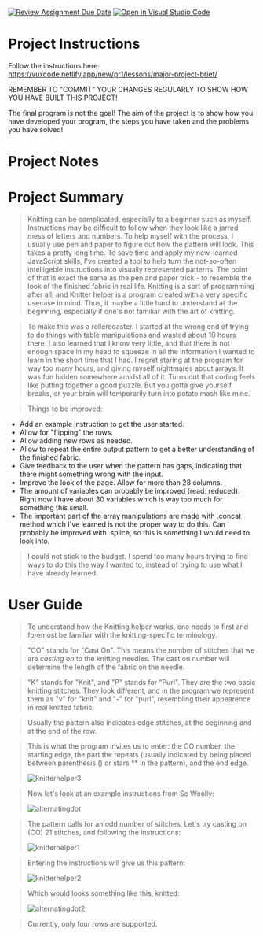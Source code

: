 [![Review Assignment Due Date](https://classroom.github.com/assets/deadline-readme-button-22041afd0340ce965d47ae6ef1cefeee28c7c493a6346c4f15d667ab976d596c.svg)](https://classroom.github.com/a/zon3mdIg)
[![Open in Visual Studio Code](https://classroom.github.com/assets/open-in-vscode-2e0aaae1b6195c2367325f4f02e2d04e9abb55f0b24a779b69b11b9e10269abc.svg)](https://classroom.github.com/online_ide?assignment_repo_id=18801932&assignment_repo_type=AssignmentRepo)
# Project Instructions
Follow the instructions here: https://vuxcode.netlify.app/new/pr1/lessons/major-project-brief/

REMEMBER TO "COMMIT" YOUR CHANGES REGULARLY TO SHOW HOW YOU HAVE BUILT THIS PROJECT! 

The final program is not the goal! The aim of the project is to show how you have developed your program, the steps you have taken and the problems you have solved!

# Project Notes

# Project Summary

> Knitting can be complicated, especially to a beginner such as myself. Instructions may be difficult to follow when they look like a jarred mess of letters and numbers. To help myself with the process, I usually use pen and paper to figure out how the pattern will look. This takes a pretty long time. To save time and apply my new-learned JavaScript skills, I've created a tool to help turn the not-so-often intelligeble instructions into visually represented patterns. The point of that is exact the same as the pen and paper trick - to resemble the look of the finished fabric in real life. Knitting is a sort of programming after all, and Knitter helper is a program created with a very specific usecase in mind. Thus, it maybe a little hard to understand at the beginning, especially if one's not familiar with the art of knitting.

> To make this was a rollercoaster. I started at the wrong end of trying to do things with table manipulations and wasted about 10 hours there. I also learned that I know very little, and that there is not enough space in my head to squeeze in all the information I wanted to learn in the short time that I had. I regret staring at the program for way too many hours, and giving myself nightmares about arrays. It was fun hidden somewhere amidst all of it. Turns out that coding feels like putting together a good puzzle. But you gotta give yourself breaks, or your brain will temporarily turn into potato mash like mine. 

> Things to be improved:
  -  Add an example instruction to get the user started.
  -  Allow for "flipping" the rows.
  -  Allow adding new rows as needed.
  -  Allow to repeat the entire output pattern to get a better understanding of the finished fabric.
  -  Give feedback to the user when the pattern has gaps, indicating that there might something wrong with the input.
  -  Improve the look of the page. Allow for more than 28 columns.
  -  The amount of variables can probably be improved (read: reduced). Right now I have about 30 variables which is way too much for something this small. 
  -  The important part of the array manipulations are made with .concat method which I've learned is not the proper way to do this. Can probably be improved with .splice, so this is something I would need to look into.

> I could not stick to the budget. I spend too many hours trying to find ways to do this the way I wanted to, instead of trying to use what I have already learned.

# User Guide

> To understand how the Knitting helper works, one needs to first and foremost be familiar with the knitting-specific terminology.

> "CO" stands for "Cast On". This means the number of stitches that we are *casting on* to the knitting needles. The cast on number will determine the length of the fabric on the needle.

> "K" stands for "Knit", and "P" stands for "Purl". They are the two basic knitting stitches. They look different, and in the program we represent them as "v" for "knit" and "-" for "purl", resembling their appearence in real knitted fabric.

> Usually the pattern also indicates edge stitches, at the beginning and at the end of the row.

> This is what the program invites us to enter: the CO number, the starting edge, the part the repeats (usually indicated by being placed between parenthesis () or stars ** in the pattern), and the end edge.
>
> ![knitterhelper3](https://github.com/user-attachments/assets/beca75d3-ff5e-439c-b65b-817edaf83d3f)


> Now let's look at an example instructions from So Woolly:
>
> ![alternatingdot](https://github.com/user-attachments/assets/d5f22c52-7e88-4016-8b7a-2e452139042e)

> The pattern calls for an odd number of stitches. Let's try casting on (CO) 21 stitches, and following the instructions:
>
> ![knitterhelper1](https://github.com/user-attachments/assets/d48aba43-1f17-4103-9ceb-e641a971654a)

> Entering the instructions will give us this pattern:
> 
> ![knitterhelper2](https://github.com/user-attachments/assets/b2a8bed0-b6e1-477e-9133-6fcd2d4fcbdb)

> Which would looks something like this, knitted:
> 
> ![alternatingdot2](https://github.com/user-attachments/assets/a7c179f9-ac4d-4c13-8e37-d989e0f51d0c)

> Currently, only four rows are supported.



